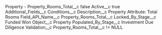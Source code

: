 <?xml version="1.0" encoding="UTF-8"?>
<CustomMetadata xmlns="http://soap.sforce.com/2006/04/metadata" xmlns:xsi="http://www.w3.org/2001/XMLSchema-instance" xmlns:xsd="http://www.w3.org/2001/XMLSchema">
    <label>Property - Property_Rooms_Total__c</label>
    <protected>false</protected>
    <values>
        <field>Active__c</field>
        <value xsi:type="xsd:boolean">true</value>
    </values>
    <values>
        <field>Additional_Fields__c</field>
        <value xsi:nil="true"/>
    </values>
    <values>
        <field>Conditions__c</field>
        <value xsi:nil="true"/>
    </values>
    <values>
        <field>Description__c</field>
        <value xsi:type="xsd:string">Property Attribute: Total Rooms</value>
    </values>
    <values>
        <field>Field_API_Name__c</field>
        <value xsi:type="xsd:string">Property_Rooms_Total__c</value>
    </values>
    <values>
        <field>Locked_By_Stage__c</field>
        <value xsi:type="xsd:string">Funded Won</value>
    </values>
    <values>
        <field>Object__c</field>
        <value xsi:type="xsd:string">Property</value>
    </values>
    <values>
        <field>Populated_By_Stage__c</field>
        <value xsi:type="xsd:string">Investment Due Diligence</value>
    </values>
    <values>
        <field>Validation__c</field>
        <value xsi:type="xsd:string">Property_Rooms_Total__c != NULL</value>
    </values>
</CustomMetadata>
